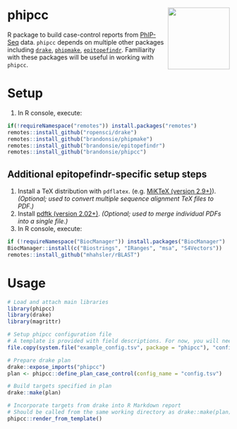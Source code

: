 # phipcc <img src="https://brandonsie.github.io/docs/phipcc.png" align="right" width="140">

R package to build case-control reports from [PhIP-Seq](https://www.nature.com/articles/s41596-018-0025-6) data. `phipcc` depends on multiple other packages including [`drake`](https://github.com/ropensci/drake), [`phipmake`](https://github.com/brandonsie/phipmake), [`epitopefindr`](https://github.com/brandonsie/epitopefindr). Familiarity with these packages will be useful in working with `phipcc`.

# Setup  

1. In R console, execute:  
``` r
if(!requireNamespace("remotes")) install.packages("remotes")
remotes::install_github("ropensci/drake")
remotes::install_github("brandonsie/phipmake")
remotes::install_github("brandonsie/epitopefindr")
remotes::install_github("brandonsie/phipcc")

```
## Additional epitopefindr-specific setup steps 
1. Install a TeX distribution with `pdflatex`. (e.g. [MiKTeX (version 2.9+)](https://miktex.org)). _(Optional; used to convert multiple sequence alignment TeX files to PDF.)_  
2. Install [pdftk (version 2.02+)](https://www.pdflabs.com/tools/pdftk-server/). _(Optional; used to merge individual PDFs into a single file.)_
3. In R console, execute:
``` r
if (!requireNamespace("BiocManager")) install.packages("BiocManager")
BiocManager::install(c("Biostrings", "IRanges", "msa", "S4Vectors"))
remotes::install_github("mhahsler/rBLAST")  
```

# Usage

``` r
# Load and attach main libraries
library(phipcc)
library(drake)
library(magrittr)

# Setup phipcc configuration file
# A template is provided with field descriptions. For now, you will need to edit fields manually.
file.copy(system.file("example_config.tsv", package = "phipcc"), "config.tsv")

# Prepare drake plan
drake::expose_imports("phipcc")
plan <- phipcc::define_plan_case_control(config_name = "config.tsv")

# Build targets specified in plan
drake::make(plan)

# Incorporate targets from drake into R Markdown report
# Should be called from the same working directory as drake::make(plan)
phipcc::render_from_template()

```

